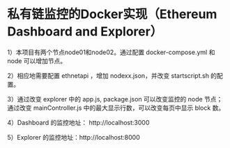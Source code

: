 # 私有链监控的Docker实现（Ethereum Dashboard and Explorer）
1）本项目有两个节点node01和node02。通过配置 docker-compose.yml 和 node 可以增加节点。 

2）相应地需要配置 ethnetapi ，增加 nodexx.json，并改变 startscript.sh 的配置。

3）通过改变 explorer 中的 app.js, package.json 可以改变监控的 node 节点；通过改变 mainController.js 中的最大显示行数，可以改变每页中显示 block 数。

4）Dashboard 的监控地址： http://localhost:3000

5）Explorer 的监控地址：http://localhost:8000

